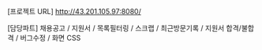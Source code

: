 [프로젝트 URL]
http://43.201.105.97:8080/

[담당파트]
채용공고 /
지원서 /
목록필터링 /
스크랩 /
최근방문기록 /
지원서 합격/불합격 / 
버그수정 /
화면 CSS
